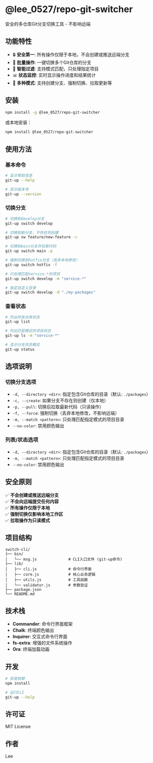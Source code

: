 # @lee_0527/repo-git-switcher

安全的多仓库Git分支切换工具 - 不影响远端

## 功能特性

- 🔒 **安全第一**: 所有操作仅限于本地，不会创建或推送远端分支
- 🚀 **批量操作**: 一键切换多个Git仓库的分支
- 🎯 **智能过滤**: 支持模式匹配，只处理指定项目
- 📊 **状态监控**: 实时显示操作进度和结果统计
- 🔧 **多种模式**: 支持创建分支、强制切换、拉取更新等

## 安装

```bash
npm install -g @lee_0527/repo-git-switcher
```

或本地安装：

```bash
npm install @lee_0527/repo-git-switcher
```

## 使用方法

### 基本命令

```bash
# 显示帮助信息
git-up --help

# 显示版本号
git-up --version
```

### 切换分支

```bash
# 切换到develop分支
git-up switch develop

# 切换到新分支，不存在则创建
git-up sw feature/new-feature -c

# 切换到main分支并拉取代码
git-up switch main -p

# 强制切换到hotfix分支（丢弃本地修改）
git-up switch hotfix -f

# 只处理匹配service-*的项目
git-up switch develop -m "service-*"

# 指定自定义目录
git-up switch develop -d "./my-packages"
```

### 查看状态

```bash
# 列出所有仓库状态
git-up list

# 列出匹配模式的项目状态
git-up ls -m "service-*"

# 显示分支状态概览
git-up status
```

## 选项说明

### 切换分支选项

- `-d, --directory <dir>`: 指定包含Git仓库的目录（默认: `./packages`）
- `-c, --create`: 如果分支不存在则创建（仅本地）
- `-p, --pull`: 切换后拉取最新代码（只读操作）
- `-f, --force`: 强制切换（丢弃本地修改，不影响远端）
- `-m, --match <pattern>`: 只处理匹配指定模式的项目目录
- `--no-color`: 禁用颜色输出

### 列表/状态选项

- `-d, --directory <dir>`: 指定包含Git仓库的目录（默认: `./packages`）
- `-m, --match <pattern>`: 只处理匹配指定模式的项目目录
- `--no-color`: 禁用颜色输出

## 安全原则

✅ **不会创建或推送远端分支**  
✅ **不会向远端提交任何内容**  
✅ **所有操作仅限于本地**  
✅ **强制切换仅影响本地工作区**  
✅ **拉取操作为只读模式**

## 项目结构

```
switch-cli/
├── bin/
│   └── msg.js              # CLI入口文件 (git-up命令)
├── lib/
│   ├── cli.js              # 命令行界面
│   ├── core.js             # 核心业务逻辑
│   ├── utils.js            # 工具函数
│   └── validator.js        # 参数验证
├── package.json
└── README.md
```

## 技术栈

- **Commander**: 命令行界面框架
- **Chalk**: 终端颜色输出
- **Inquirer**: 交互式命令行界面
- **fs-extra**: 增强的文件系统操作
- **Ora**: 终端加载动画

## 开发

```bash
# 安装依赖
npm install

# 运行CLI
git-up --help
```

## 许可证

MIT License

## 作者

Lee
